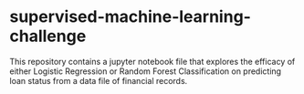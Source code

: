 # supervised-machine-learning-challenge

This repository contains a jupyter notebook file that explores the efficacy of either Logistic Regression or Random Forest Classification on predicting loan status from a data file of financial records.
